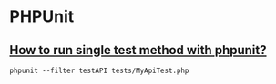 # PHPUnit

## [How to run single test method with phpunit?](https://stackoverflow.com/a/26095567)

```shell
phpunit --filter testAPI tests/MyApiTest.php
```